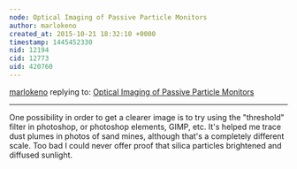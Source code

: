 ```yaml
---
node: Optical Imaging of Passive Particle Monitors
author: marlokeno
created_at: 2015-10-21 18:32:10 +0000
timestamp: 1445452330
nid: 12194
cid: 12773
uid: 420760
---
```




[marlokeno](../profile/marlokeno) replying to: [Optical Imaging of Passive Particle Monitors](../notes/mathew/09-03-2015/optical-imaging-of-passive-particle-monitors)

----
One possibility in order to get a clearer image is to try using the "threshold" filter in photoshop, or photoshop elements, GIMP, etc. 
It's helped me trace dust plumes in photos of sand mines, although that's a completely different scale. Too bad I could never offer proof that silica particles brightened and diffused sunlight.
